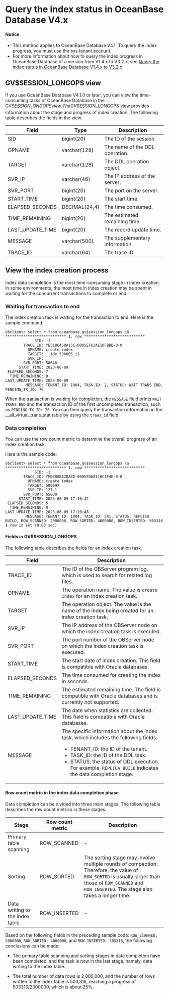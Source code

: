 Query the index status in OceanBase Database V4.x
==========================================

<main id="notice" type='notice'>
  <h4>Notice</h4>
  <ul>
  <li>This method applies to OceanBase Database V4.1. To query the index progress, you must use the sys tenant account. </li>
  <li>For more information about how to query the index progress in OceanBase Database of a version from V1.4.x to V3.2.x, see <a href="7.query-the-index-status-of-oceanbase-v1.4.x-to-v3.2.x">Query the index status in OceanBase Database V1.4.x to V3.2.x</a>. </li>
  </ul>
</main>


GV$SESSION_LONGOPS view
--------------------------------------

If you use OceanBase Database V4.1.0 or later, you can view the time-consuming tasks of OceanBase Database in the GV$SESSION_LONGOPS view. The GV$SESSION_LONGOPS view provides information about the stage and progress of index creation. The following table describes the fields in the view.

| **Field** | **Type** | **Description** |
|------------------|---------------|------------|
| SID | bigint(20) | The ID of the session. |
| OPNAME | varchar(128) | The name of the DDL operation. |
| TARGET | varchar(128) | The DDL operation object. |
| SVR_IP | varchar(46) | The IP address of the server. |
| SVR_PORT | bigint(20) | The port on the server. |
| START_TIME | bigint(20) | The start time. |
| ELAPSED_SECONDS | DECIMAL(24,4) | The time consumed. |
| TIME_REMAINING | bigint(20) | The estimated remaining time. |
| LAST_UPDATE_TIME | bigint(20) | The record update time. |
| MESSAGE | varchar(500) | The supplementary information. |
| TRACE_ID | varchar(64) | The trace ID. |

View the index creation process
-----------------

Index data completion is the most time-consuming stage in index creation. In some environments, the most time in index creation may be spent in waiting for the concurrent transactions to complete or end.

### Waiting for transaction to end

The index creation task is waiting for the transaction to end. Here is the sample command:

```shell
obclient> select * from oceanbase.gv$session_longops \G
*************************** 1. row ***************************
             SID: -1
        TRACE_ID: YE5186458A15C-0005EF63AE10FBBB-0-0
          OPNAME: create index
          TARGET: __idx_500005_i1
          SVR_IP:
        SVR_PORT: 58648
      START_TIME: 2023-06-09
 ELAPSED_SECONDS: 7
  TIME_REMAINING: 0
LAST_UPDATE_TIME: 2023-06-09
         MESSAGE: TENANT_ID: 1004, TASK_ID: 2, STATUS: WAIT TRANS END, PENDING_TX_ID: 76
```


When the transaction is waiting for completion, the `MESSAGE` field prints `WAIT TRANS END` and the transaction ID of the first uncompleted transaction, such as `PENDING_TX_ID: 76`. You can then query the transaction information in the __all_virtual_trans_stat table by using the `trans_id` field.

### Data completion

You can use the row count metric to determine the overall progress of an index creation task.

Here is the sample code:

```shell
obclient> select * from oceanbase.gv$session_longops \G
*************************** 1. row ***************************
             SID: -1
        TRACE_ID: YFDE80BA2DA8D-0005FDA8116C1F4E-0-0
          OPNAME: create index
          TARGET: 500097
          SVR_IP: 127.1
        SVR_PORT: 65000
      START_TIME: 2023-06-09 17:10:42
 ELAPSED_SECONDS: 5
  TIME_REMAINING: 0
LAST_UPDATE_TIME: 2023-06-09 17:10:48
         MESSAGE: TENANT_ID: 1004, TASK_ID: 541, STATUS: REPLICA BUILD, ROW_SCANNED: 2000000, ROW_SORTED: 4000000, ROW_INSERTED: 503316
1 row in set (0.03 sec)
```

#### Fields in GV$SESSION_LONGOPS

The following table describes the fields for an index creation task.

| **Field** | **Description** |
|------------------|---------------|
| TRACE_ID | The ID of the OBServer program log, which is used to search for related log files.  |
| OPNAME | The operation name. The value is `create index` for an index creation task.  |
| TARGET | The operation object. The value is the name of the index being created for an index creation task.  |
| SVR_IP | The IP address of the OBServer node on which the index creation task is executed.  |
| SVR_PORT | The port number of the OBServer node on which the index creation task is executed.  |
| START_TIME | The start date of index creation. This field is compatible with Oracle databases.  |
| ELAPSED_SECONDS | The time consumed for creating the index in seconds.  |
| TIME_REMAINING | The estimated remaining time. The field is compatible with Oracle databases and is currently not supported.  |
| LAST_UPDATE_TIME | The date when statistics are collected. This field is compatible with Oracle databases.  |
| MESSAGE | The specific information about the index task, which includes the following fields:<ul><li>TENANT_ID: the ID of the tenant. </li><li>TASK_ID: the ID of the DDL task. </li><li>STATUS: the status of DDL execution. For example, `REPLICA BUILD` indicates the data completion stage. </li></ul> |



#### Row count metric in the index data completion phase

Data completion can be divided into three main stages. The following table describes the row count metrics in these stages.

| **Stage** | **Row count metric** | **Description** |
|--------|--------------|------------------------------------------------------------------------|
| Primary table scanning | ROW_SCANNED | - |
| Sorting | ROW_SORTED | The sorting stage may involve multiple rounds of compaction. Therefore, the value of `ROW_SORTED` is usually larger than those of `ROW_SCANNED` and `ROW_INSERTED`. The stage also takes a longer time.  |
| Data writing to the index table | ROW_INSERTED | - |

Based on the following fields in the preceding sample code: `ROW_SCANNED: 2000000`, `ROW_SORTED: 4000000`, and `ROW_INSERTED: 503316`, the following conclusions can be made:

* The primary table scanning and sorting stages in data completion have been completed, and the task is now in the last stage, namely, data writing to the index table.

* The total number of data rows is 2,000,000, and the number of rows written to the index table is 503,316, reaching a progress of 503316/2000000, which is about 25%.